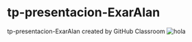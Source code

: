 # tp-presentacion-ExarAlan
tp-presentacion-ExarAlan created by GitHub Classroom
![hola](https://i.pinimg.com/originals/f8/12/29/f81229152558b4aaefa8205c0b84285d.jpg)
